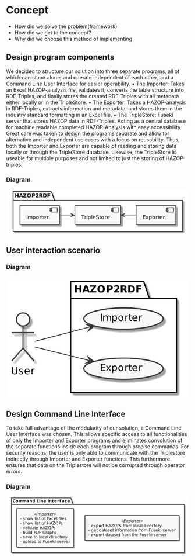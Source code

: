 # Concept

* How did we solve the problem(framework)
* How did we get to the concept?
* Why did we choose this method of implementing


## Design program components


We decided to structure our solution into three separate programs, all of which can stand alone, and operate independent of each other; and a Command Line User Interface for easier operability.
•	The Importer: Takes an Excel HAZOP-analysis file, validates it, converts the table structure into RDF-Triples, and finally stores the created RDF-Triples with all metadata either locally or in the TripleStore.
•	The Exporter: Takes a HAZOP-analysis in RDF-Triples, extracts information and metadata, and stores them in the industry standard formatting in an Excel file.
•	The TripleStore: Fuseki server that stores HAZOP data in RDF-Triples. Acting as a central database for machine readable completed HAZOP-Analysis with easy accessibility. 
Great care was taken to design the programs separate and allow for alternative and independent use cases with a focus on reusability. Thus, both the Importer and Exporter are capable of reading and storing data locally or through the TripleStore database. Likewise, the TripleStore is useable for multiple purposes and not limited to just the storing of HAZOP-triples. 


### Diagram

![](plantuml/program_components.png)


## User interaction scenario


### Diagram

![](plantuml/user_interaction.png)


## Design Command Line Interface

To take full advantage of the modularity of our solution, a Command Line User Interface was chosen. This allows specific access to all functionalities of only the Importer and Exporter programs and eliminates convolution of the separate functions inside each program through precise commands. For security reasons, the user is only able to communicate with the Triplestore indirectly through Importer and Exporter functions. This furthermore ensures that data on the Triplestore will not be corrupted through operator errors.

### Diagram

![](plantuml/cli_design.png)
